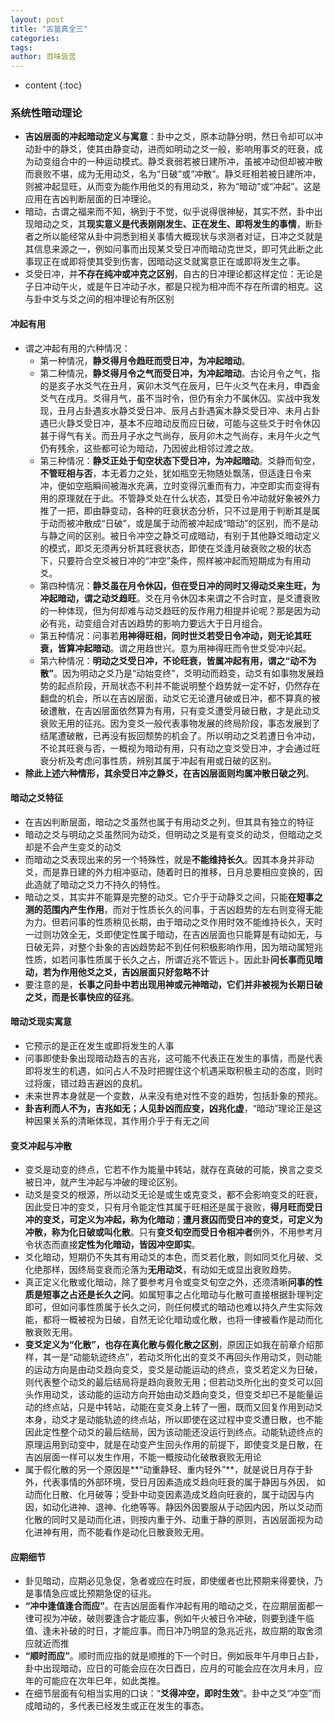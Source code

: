 ```yaml
---
layout: post
title: "古筮真全三"
categories:
tags:
author: 百味皆苦
---
```


* content
{:toc}

### 系统性暗动理论

- **吉凶层面的冲起暗动定义与寓意**：卦中之爻，原本动静分明，然日令却可以冲动卦中的静爻，使其由静变动，进而如明动之爻一般，影响用事爻的旺衰，成为动变组合中的一种运动模式。静爻衰弱若被日建所冲，虽被冲动但却被冲散而衰败不堪，成为无用动爻，名为“日破”或“冲散”。静爻旺相若被日建所冲，则被冲起显旺，从而变为能作用他爻的有用动爻，称为“暗动”或“冲起”。这是应用在吉凶判断层面的日冲理论。
- 暗动，古谓之福来而不知，祸到于不觉，似乎说得很神秘，其实不然，卦中出现暗动之爻，其**现实意义是代表刚刚发生、正在发生、即将发生的事情**，断卦者之所以能经常从卦中洞悉到相关事情大概现状与求测者对证，日冲之爻就是其信息来源之一，例如问事而出现某爻受日冲而暗动克世爻，即可凭此断之此事现正在或即将使其受到伤害，因暗动这爻就寓意正在或即将发生之事。
- 爻受日冲，并**不存在纯冲或冲克之区别**，自古的日冲理论都这样定位：无论是子日冲动午火，或是午日冲动子水，都是只视为相冲而不存在所谓的相克。这与卦中爻与爻之间的相冲理论有所区别

#### 冲起有用



- 谓之冲起有用的六种情况：
  - 第一种情况，**静爻得月令趋旺而受日冲，为冲起暗动**。
  - 第二种情况，**静爻得月令之气而受日冲，为冲起暗动**。古论月令之气，指的是亥子水爻气在丑月，寅卯木爻气在辰月，巳午火爻气在未月，申酉金爻气在戌月。爻得月气，虽不当时令，但仍有余力不属休囚。实战中我发现，丑月占卦遇亥水静爻受日冲、辰月占卦遇寅木静爻受日冲、未月占卦遇巳火静爻受日冲，基本不应暗动反而应日破，可能与这些爻于时令休囚甚于得气有关。而丑月子水之气尚存，辰月卯木之气尚存，未月午火之气仍有残余，这些都可论为暗动，乃因彼此相邻过渡之故。
  - 第三种情况：**静爻正处于旬空状态下受日冲，为冲起暗动**。爻静而旬空，**不管旺相与否**，本无着力之处，犹如瓶空无物随处飘荡，但适逢日令来冲，便如空瓶瞬间被海水充满，立时变得沉重而有力，冲空即实而变得有用的原理就在于此。不管静爻处在什么状态，其受日令冲动就好象被外力推了一把，即由静变动，各种的旺衰状态分析，只不过是用于判断其是属于动而被冲散成“日破”，或是属于动而被冲起成“暗动”的区别，而不是动与静之间的区别。被日令冲空之静爻可成暗动，有别于其他静爻暗动定义的模式，即爻无须再分析其旺衰状态，即使在爻逢月破衰败之极的状态下，只要符合空爻被日冲的“冲空”条件，照样被冲起而短期成为有用动爻。
  - 第四种情况：**静爻虽在月令休囚，但在受日冲的同时又得动爻来生旺，为冲起暗动，谓之动爻趋旺**。爻在月令休囚本来谓之不合时宜，是爻遭衰败的一种体现，但为何却难与动爻趋旺的反作用力相提并论呢？那是因为动必有兆，动变组合对吉凶趋势的影响力要远大于日月组合。
  - 第五种情况：问事若**用神得旺相，同时世爻若受日令冲动，则无论其旺衰，皆算冲起暗动**。谓之用趋世兴。意为用神得旺而令世爻受冲兴起。
  - 第六种情况：**明动之爻受日冲，不论旺衰，皆属冲起有用，谓之“动不为散”**。因为明动之爻乃是“动始变终”，爻明动而趋变，动爻有如事物发展趋势的起点阶段，开局状态不利并不能说明整个趋势就一定不好，仍然存在翻盘的机会，所以在吉凶层面，动爻它无论遭月破或日冲，都不算真的被破遭散，在吉凶层面依然算为有用，只有变爻遭受月破日散，才是此动爻衰败无用的征兆。因为变爻一般代表事物发展的终局阶段，事态发展到了结尾遭破散，已再没有扳回颓势的机会了。所以明动之爻若遭日令冲动，不论其旺衰与否，一概视为暗动有用，只有动之变爻受日冲，才会通过旺衰分析及考虑问事性质，辨别其属于冲起有用或日破的区别。
- **除此上述六种情形，其余受日冲之静爻，在吉凶层面则均属冲散日破之列**。



#### 暗动之爻特征

- 在吉凶判断层面，暗动之爻虽然也属于有用动爻之列，但其具有独立的特征
- 暗动之爻与明动之爻虽然同为动爻，但明动之爻是有变爻的动爻，但暗动之爻却是不会产生变爻的动爻
- 而暗动之爻表现出来的另一个特殊性，就是**不能维持长久**。因其本身并非动爻，而是靠日建的外力相冲驱动，随着时日的推移，日月总要相应变换的，因此造就了暗动之爻力不持久的特性。
- 暗动之爻，其实并不能算是完整的动爻。它介乎于动静爻之间，只能**在短事之测的范围内产生作用**，而对于性质长久的问事，于吉凶趋势的左右则变得无能为力。但若问事的性质稍见长期，由于暗动之爻作用时效不能维持长久，天时一过则功效全无，爻即使定性属于暗动，在吉凶层面也只能算是有动如无，与日破无异，对整个卦象的吉凶趋势起不到任何积极影响作用，因为暗动属短兆性质，如若问事性质属于长久之占，所谓近兆不管远卜。因此卦**问长事而见暗动，若为作用他爻之爻，吉凶层面只好忽略不计**
- 要注意的是，**长事之问卦中若出现用神或元神暗动，它们并非被视为长期日破之爻，而是长事快应的征兆**。

#### 暗动爻现实寓意

- 它预示的是正在发生或即将发生的人事
- 问事即使卦象出现暗动趋吉的吉兆，这可能不代表正在发生的事情，而是代表即将发生的机遇，如问占人不及时把握住这个机遇采取积极主动的态度，则时过将废，错过趋吉避凶的良机。
- 未来世界本身就是一个变数，从来没有绝对性不变的趋势，包括卦象的预兆。
- **卦吉利而人不为，吉兆如无；人见卦凶而应变，凶兆化虚**，“暗动”理论正是这种因果关系的清晰体现，其作用介乎于有无之间



#### 变爻冲起与冲散

- 变爻是动变的终点，它若不作为能量中转站，就存在真破的可能，换言之变爻被日冲，就产生冲起与冲破的理论区别。
- 动爻是变爻的根源，所以动爻无论是或生或克变爻，都不会影响变爻的旺衰，因此受日冲的变爻，只有月令能定性其属于旺相还是属于衰败，**得月旺而受日冲的变爻，可定义为冲起，称为化暗动**；**遭月衰囚而受日冲的变爻，可定义为冲散，称为化日破或叫化散**。只有**变爻旬空而受日令相冲者**例外，不用参考月令状态而直接**定性为化暗动，皆因冲空即实**。
- 爻化暗动，短期仍不失其有用动爻的本色，而爻若化散，则如同爻化月破、爻化绝那样，因终局变衰而沦落为**无用动爻**，有动如无或显出衰败趋势。
- 真正定义化散或化暗动，除了要参考月令或变爻旬空之外，还须清晰**问事的性质是短事之占还是长久之问**。如属短事之占化暗动与化散可直接根据卦理判定即可，但如问事性质属于长久之问，则任何模式的暗动也难以持久产生实际效能，都将一概被视为日破，自然无论化暗动或化散，也将一律被看作是动而化散衰败无用。
- **变爻定义为“化散”，也存在真化散与假化散之区别**，原因正如我在前章介绍那样，其一是“动能轨迹终点”，若动爻所化出的变爻不再回头作用动爻，则动能的运动方向是由动爻趋向变爻，变爻是动能运动的终点，变爻若定义为日破，则代表整个动爻的最后结局将是趋向衰败无用；但若动爻所化出的变爻可以回头作用动爻，该动能的运动方向开始由动爻趋向变爻，但变爻却已不是能量运动的终点站，只是中转站，动能在变爻身上转了一圈，既而又回复作用到动爻本身，动爻才是动能轨迹的终点站，所以即使在这过程中变爻遭日散，也不能因此定性整个动爻的最后结局，因为该动能还没运行到终点。动能轨迹终点的原理运用到动变中，就是在动变产生回头作用的前提下，即使变爻是日散，在吉凶层面一样可以发生作用，不能一概按动化破散衰败无用论
- 属于假化散的另一个原因是**“动重静轻、重内轻外”**，就是说日月存于卦外，代表事情的外部环境，受日月因素造成爻趋向旺衰的属于静因与外因， 如动而化日散、化月破等；受卦中动变因素造成爻趋向旺衰的，属于动因与内因，如动化进神、退神、化绝等等。静因外因要服从于动因内因，所以爻动而化散的同时又是动而化进，则按内重于外、动重于静的原则，吉凶层面视为动化进神有用，而不能看作是动化日散衰败无用。

#### 应期细节

- 卦见暗动，应期必见急促，急者或应在时辰，即使缓者也比预期来得要快，乃是事情急应或比预期急促的征兆。
- **“冲中逢值逢合而应”**。在吉凶层面看作冲起有用的暗动之爻，在应期层面都一律可视为冲破，破则要逢合才能应事，例如午火被日令冲破，则要到逢午临值、逢未补破的时日，才能应事。而日冲乃明显的急兆近兆，故应期的取舍须应就近而推
- **“顺时而应”**。顺时而应指的就是顺推的下一个时日。例如辰年午月申日占卦，卦中出现暗动，应日的可能会应在次日酉日，应月的可能会应在次月未月，应年的可能应在次年巳年，如此类推。
- 在细节层面有句相当实用的口诀：“**爻得冲空，即时生效**”。卦中之爻“冲空”而成暗动的，多代表已经发生或正在发生的事态。